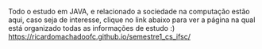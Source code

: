 Todo o estudo em JAVA, e relacionado a sociedade na computação estão aqui, caso seja de interesse, clique no link abaixo para ver a página na qual está organizado todas as informações de estudo :) 
https://ricardomachadoofc.github.io/semestre1_cs_ifsc/
